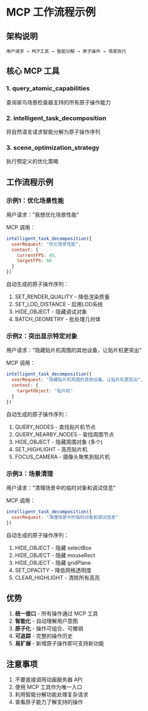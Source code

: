 # MCP 工作流程示例

## 架构说明

```
用户请求 → MCP工具 → 智能分解 → 原子操作 → 场景执行
```

## 核心 MCP 工具

### 1. query_atomic_capabilities
查询翠鸟场景检查器支持的所有原子操作能力

### 2. intelligent_task_decomposition  
将自然语言请求智能分解为原子操作序列

### 3. scene_optimization_strategy
执行预定义的优化策略

## 工作流程示例

### 示例1：优化场景性能
用户请求："我想优化场景性能"

MCP 调用：
```javascript
intelligent_task_decomposition({
  userRequest: "优化场景性能",
  context: {
    currentFPS: 45,
    targetFPS: 60
  }
})
```

自动生成的原子操作序列：
1. SET_RENDER_QUALITY - 降低渲染质量
2. SET_LOD_DISTANCE - 启用LOD系统
3. HIDE_OBJECT - 隐藏调试对象
4. BATCH_GEOMETRY - 批处理几何体

### 示例2：突出显示特定对象
用户请求："隐藏贴片机周围的其他设备，让贴片机更突出"

MCP 调用：
```javascript
intelligent_task_decomposition({
  userRequest: "隐藏贴片机周围的其他设备，让贴片机更突出",
  context: {
    targetObject: "贴片机"
  }
})
```

自动生成的原子操作序列：
1. QUERY_NODES - 查找贴片机节点
2. QUERY_NEARBY_NODES - 查找周围节点
3. HIDE_OBJECT - 隐藏周围对象 (多个)
4. SET_HIGHLIGHT - 高亮贴片机
5. FOCUS_CAMERA - 摄像头聚焦到贴片机

### 示例3：场景清理
用户请求："清理场景中的临时对象和调试信息"

MCP 调用：
```javascript
intelligent_task_decomposition({
  userRequest: "清理场景中的临时对象和调试信息"
})
```

自动生成的原子操作序列：
1. HIDE_OBJECT - 隐藏 selectBox
2. HIDE_OBJECT - 隐藏 mouseRect
3. HIDE_OBJECT - 隐藏 gridPlane
4. SET_OPACITY - 降低网格透明度
5. CLEAR_HIGHLIGHT - 清除所有高亮

## 优势

1. **统一接口** - 所有操作通过 MCP 工具
2. **智能化** - 自动理解用户意图
3. **原子化** - 操作可组合、可撤销
4. **可追踪** - 完整的操作历史
5. **易扩展** - 新增原子操作即可支持新功能

## 注意事项

1. 不要直接调用动画服务器 API
2. 使用 MCP 工具作为唯一入口
3. 利用智能分解功能处理复杂请求
4. 查看原子能力了解支持的操作
